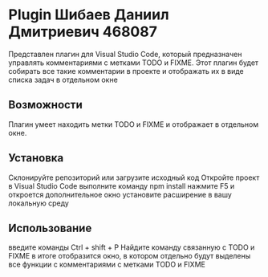 # Plugin Шибаев Даниил Дмитриевич 468087

Представлен плагин для Visual Studio Code, который предназначен управлять комментариями с метками TODO и FIXME. Этот плагин будет собирать все такие комментарии в проекте и отображать их в виде списка задач в отдельном окне
## Возможности

Плагин умеет находить метки TODO и FIXME и отображает в отдельном окне.

## Установка
Склонируйте репозиторий или загрузите исходный код
Откройте проект в Visual Studio Code
выполните команду npm install
нажмите F5 и откроется дополнительное окно
установите расширение в вашу локальную среду
## Использование

введите команды Ctrl + shift + P
Найдите команду связанную с TODO и FIXME
в итоге отобразится окно, в котором отдельно будут выделены все функции с комментариями с метками TODO и FIXME
